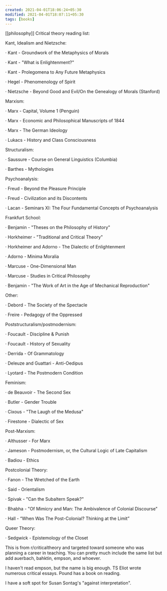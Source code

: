 ```yaml
---
created: 2021-04-01T18:06:24+05:30
modified: 2021-04-01T18:07:11+05:30
tags: [books]
---
```

[[philosophy]]
 Critical theory reading list:

Kant, Idealism and Nietzsche:

· Kant - Groundwork of the Metaphysics of Morals

· Kant - "What is Enlightenment?"

· Kant - Prolegomena to Any Future Metaphysics

· Hegel - Phenomenology of Spirit

· Nietzsche - Beyond Good and Evil/On the Genealogy of Morals (Stanford)

Marxism:

· Marx - Capital, Volume 1 (Penguin)

· Marx - Economic and Philosophical Manuscripts of 1844

· Marx - The German Ideology

· Lukacs - History and Class Consciousness

Structuralism:

· Saussure - Course on General Linguistics (Columbia)

· Barthes - Mythologies

Psychoanalysis:

· Freud - Beyond the Pleasure Principle

· Freud - Civilization and its Discontents

· Lacan - Seminars XI: The Four Fundamental Concepts of Psychoanalysis

Frankfurt School:

· Benjamin - "Theses on the Philosophy of History"

· Horkheimer - "Traditional and Critical Theory"

· Horkheimer and Adorno - The Dialectic of Enlightenment

· Adorno - Minima Moralia

· Marcuse - One-Dimensional Man

· Marcuse - Studies in Critical Philosophy

· Benjamin - "The Work of Art in the Age of Mechanical Reproduction"

Other:

· Debord - The Society of the Spectacle

· Freire - Pedagogy of the Oppressed

Poststructuralism/postmodernism:

· Foucault - Discipline & Punish

· Foucault - History of Sexuality

· Derrida - Of Grammatology

· Deleuze and Guattari - Anti-Oedipus

· Lyotard - The Postmodern Condition

Feminism:

· de Beauvoir - The Second Sex

· Butler - Gender Trouble

· Cixous - "The Laugh of the Medusa"

· Firestone - Dialectic of Sex

Post-Marxism:

· Althusser - For Marx

· Jameson - Postmodernism, or, the Cultural Logic of Late Capitalism

· Badiou - Ethics

Postcolonial Theory:

· Fanon - The Wretched of the Earth

· Said - Orientalism

· Spivak - "Can the Subaltern Speak?"

· Bhabha - "Of Mimicry and Man: The Ambivalence of Colonial Discourse"

· Hall - “When Was The Post-Colonial? Thinking at the Limit”

Queer Theory:

· Sedgwick - Epistemology of the Closet

This is from r/criticaltheory and targeted toward someone who was planning a career in teaching.  You can pretty much include the same list but add auerbach, bahktin, empson, and whoever.

I haven't read empson, but the name is big enough.  TS Eliot wrote numerous critical essays.  Pound has a book on reading.

I have a soft spot for Susan Sontag's "against interpretation". 
